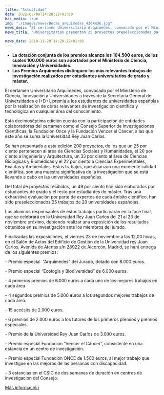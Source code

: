 ```yaml
---
title: "Actualidad"
date: 2022-02-09T14:20:22+01:00
has_media: true
img: "./images/news/Becas_arquimedes_436X436.jpg"
news_desc: "El certamen Universitario Arquímedes, convocado por el Ministerio de Ciencia, Innovación y Universidades a través de la Secretaría General de Universidades e I+D+I, premia a los estudiantes de universidades españolas por la realización de obras relevantes de investigación científica y tecnológica en cualquier área del conocimiento."
news_title: "Universitarios presentan 25 proyectos preseleccionados para los premios Arquímedes"

news_date: 2018-11-20T14:20:22+01:00
---
```

<ul>
<li><b>La dotaci&oacute;n conjunta de los premios alcanza los 104.500 euros, de los cuales 100.000 euros son aportados por el Ministerio de Ciencia, Innovaci&oacute;n y Universidades.</b></li>
<li><b>Los Premios Arqu&iacute;medes distinguen los m&aacute;s relevantes trabajos de investigaci&oacute;n realizados por estudiantes universitarios de grado y m&aacute;ster.</b></li>
</ul>
<p>El certamen Universitario Arqu&iacute;medes, convocado por el Ministerio de Ciencia, Innovaci&oacute;n y Universidades a trav&eacute;s de la Secretar&iacute;a General de Universidades e I+D+I, premia a los estudiantes de universidades espa&ntilde;olas por la realizaci&oacute;n de obras relevantes de investigaci&oacute;n cient&iacute;fica y tecnol&oacute;gica en cualquier &aacute;rea del conocimiento.</p>
<p>Esta decimos&eacute;ptima edici&oacute;n cuenta con la participaci&oacute;n de entidades colaboradoras del certamen como el Consejo Superior de Investigaciones Cient&iacute;ficas, la Fundaci&oacute;n Once y la Fundaci&oacute;n Vencer el C&aacute;ncer, a las que este a&ntilde;o se suma la Universidad Rey Juan Carlos.</p>
<p>Se han presentado a esta edici&oacute;n 200 proyectos, de los que un 25 por ciento pertenecen al &aacute;rea de Ciencias Sociales y Humanidades, el 20 por ciento a Ingenier&iacute;a y Arquitectura, un 33 por ciento al &aacute;rea de Ciencias Biol&oacute;gicas y Biom&eacute;dicas y el 22 por ciento a Ciencias Experimentales, Exactas y Ambientales. Estos trabajos, que alcanzan una excelente calidad cient&iacute;fica, son una muestra significativa de la investigaci&oacute;n que se est&aacute; llevando a cabo en las universidades espa&ntilde;olas.</p>
<p>Del total de proyectos recibidos, un 49 por ciento han sido elaborados por estudiantes de grado y el resto por estudiantes de m&aacute;ster. Tras una exhaustiva evaluaci&oacute;n por parte de expertos de cada &aacute;mbito cient&iacute;fico, han sido preseleccionados 25 trabajos de 20 universidades espa&ntilde;olas.</p>
<p>Los alumnos responsables de estos trabajos participar&aacute;n en la fase final, que se celebrar&aacute; en la Universidad Rey Juan Carlos del 21 al 23 de noviembre pr&oacute;ximo, debiendo realizar una exposici&oacute;n de los resultados obtenidos en su investigaci&oacute;n ante los miembros del jurado.</p>
<p>Finalizadas las exposiciones, el viernes 23 de noviembre a las 12,00 horas, en el Sal&oacute;n de Actos del Edificio de Gesti&oacute;n de la Universidad rey Juan Carlos, Avenida de Atenas s/n 28922 de Alcorc&oacute;n, Madrid, se har&aacute; entrega de los siguientes premios:</p>
<p>- Premio especial&nbsp; &ldquo;Arqu&iacute;medes&rdquo; del Jurado, dotado con 8.000 euros.</p>
<p>- Premio especial &ldquo;Ecolog&iacute;a y Biodiversidad&rdquo; de 6.000 euros.</p>
<p>- 4 primeros premios de 6.000 euros a cada uno de los mejores trabajos en cada &aacute;rea</p>
<p>- 4 segundos premios de 5.000 euros a los segundos mejores trabajos de cada &aacute;rea.</p>
<p>- 15 acc&eacute;sits de 2.000 euros.</p>
<p>- 6 premios de 2.000 euros a los tutores de los primeros premios y premios especiales.</p>
<p>- Premio de la Universidad Rey Juan Carlos de 3.000 euros.</p>
<p>- Premio especial Fundaci&oacute;n &ldquo;Vencer el C&aacute;ncer&rdquo;, consistente en una estancia en un centro de investigaci&oacute;n.</p>
<p>- Premio especial Fundaci&oacute;n ONCE de 1.500 euros, al mejor trabajo que investigue en las mejoras de las personas con discapacidad.</p>
<p>- 3 estancias en el CSIC de dos semanas de duraci&oacute;n en centros de investigaci&oacute;n del Consejo.</p>
<p><a href="https://www.mecd.gob.es/servicios-al-ciudadano-mecd/en/catalogo/educacion/estudiantes/premios/universitarios/certamen-universitario-arquimedes.html">M&aacute;s informaci&oacute;n</a></p>